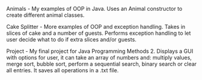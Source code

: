 Animals - My examples of OOP in Java. Uses an Animal constructor to create different animal classes.

Cake Splitter - More examples of OOP and exception handling. Takes in slices of cake and a number of guests. Performs exception handling to let user decide what to do if extra slices and/or guests.

Project - My final project for Java Programming Methods 2. Displays a GUI with options for user, it can take an array of numbers and: multiply values,
merge sort, bubble sort, perform a sequential search, binary search or clear all entries. It saves all operations in a .txt file.
